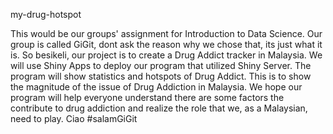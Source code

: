 my-drug-hotspot

This would be our groups' assignment for Introduction to Data Science. Our group is called GiGit, dont ask the reason why we chose that, its just what it is.
So besikeli, our project is to create a Drug Addict tracker in Malaysia. We will use Shiny Apps to deploy our program that utilized Shiny Server.
The program will show statistics and hotspots of Drug Addict. This is to show the magnitude of the issue of Drug Addiction in Malaysia.
We hope our program will help everyone understand there are some factors the contribute to drug addiction and realize the role that we, as a Malaysian, need to play.
Ciao #salamGiGit

